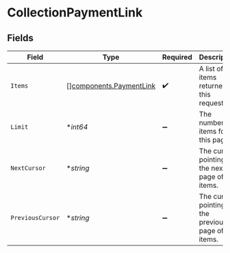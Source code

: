 # CollectionPaymentLink


## Fields

| Field                                                              | Type                                                               | Required                                                           | Description                                                        | Example                                                            |
| ------------------------------------------------------------------ | ------------------------------------------------------------------ | ------------------------------------------------------------------ | ------------------------------------------------------------------ | ------------------------------------------------------------------ |
| `Items`                                                            | [][components.PaymentLink](../../models/components/paymentlink.md) | :heavy_check_mark:                                                 | A list of items returned for this request.                         |                                                                    |
| `Limit`                                                            | **int64*                                                           | :heavy_minus_sign:                                                 | The number of items for this page.                                 | 20                                                                 |
| `NextCursor`                                                       | **string*                                                          | :heavy_minus_sign:                                                 | The cursor pointing at the next page of items.                     | ZXhhbXBsZTE                                                        |
| `PreviousCursor`                                                   | **string*                                                          | :heavy_minus_sign:                                                 | The cursor pointing at the previous page of items.                 | Xkjss7asS                                                          |